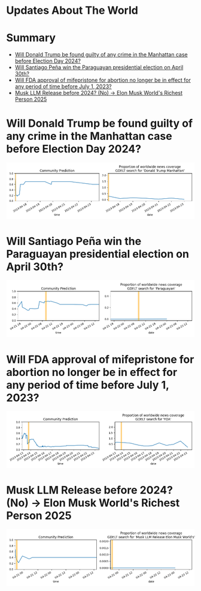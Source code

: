 
Updates About The World
=======================

Summary
=======

* [Will Donald Trump be found guilty of any crime in the Manhattan case before Election Day 2024?](#will-donald-trump-be-found-guilty-of-any-crime-in-the-manhattan-case-before-election-day-2024)
* [Will Santiago Peña win the Paraguayan presidential election on April 30th?](#will-santiago-pea-win-the-paraguayan-presidential-election-on-april-30th)
* [Will FDA approval of mifepristone for abortion no longer be in effect for any period of time before July 1, 2023?](#will-fda-approval-of-mifepristone-for-abortion-no-longer-be-in-effect-for-any-period-of-time-before-july-1-2023)
* [Musk LLM Release before 2024? (No) → Elon Musk World's Richest Person 2025](#musk-llm-release-before-2024-no--elon-musk-worlds-richest-person-2025)

# Will Donald Trump be found guilty of any crime in the Manhattan case before Election Day 2024?


![Trump guilty in Manhattan by Election Day](assets/02.png)
# Will Santiago Peña win the Paraguayan presidential election on April 30th?


![Will Santiago Peña win the Paraguay election?](assets/07.png)
# Will FDA approval of mifepristone for abortion no longer be in effect for any period of time before July 1, 2023?


![Mifepristone FDA Approval Suspended?](assets/09.png)
# Musk LLM Release before 2024? (No) → Elon Musk World's Richest Person 2025


![Elon Musk World's Richest Person 2025](assets/10.png)